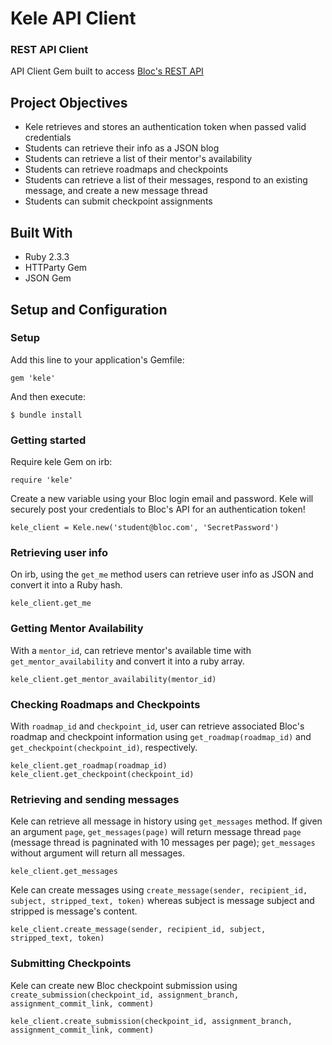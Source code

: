 # Kele API Client

### REST API Client

API Client Gem built to access [Bloc's REST API](http://docs.blocapi.apiary.io/#)

## Project Objectives

- Kele retrieves and stores an authentication token when passed valid credentials
- Students can retrieve their info as a JSON blog
- Students can retrieve a list of their mentor's availability
- Students can retrieve roadmaps and checkpoints
- Students can retrieve a list of their messages, respond to an existing message, and create a new message thread
- Students can submit checkpoint assignments

## Built With

- Ruby 2.3.3
- HTTParty Gem
- JSON Gem

## Setup and Configuration

### Setup

Add this line to your application's Gemfile:

`gem 'kele'`

And then execute:

`$ bundle install`

### Getting started

Require kele Gem on irb:

    require 'kele'

Create a new variable using your Bloc login email and password. Kele will securely post your credentials to Bloc's API for an authentication token!

    kele_client = Kele.new('student@bloc.com', 'SecretPassword')

### Retrieving user info

On irb, using the `get_me` method users can retrieve user info as JSON and convert it into a Ruby hash.

    kele_client.get_me

### Getting Mentor Availability

With a `mentor_id`, can retrieve mentor's available time with `get_mentor_availability` and convert it into a ruby array.

    kele_client.get_mentor_availability(mentor_id)


### Checking Roadmaps and Checkpoints

With `roadmap_id` and `checkpoint_id`, user can retrieve associated Bloc's roadmap and checkpoint information using `get_roadmap(roadmap_id)` and `get_checkpoint(checkpoint_id)`, respectively.

    kele_client.get_roadmap(roadmap_id)
    kele_client.get_checkpoint(checkpoint_id)


### Retrieving and sending messages

Kele can retrieve all message in history using `get_messages` method. If given an argument `page`, `get_messages(page)` will return message thread `page` (message thread is pagninated with 10 messages per page); `get_messages` without argument will return all messages.

    kele_client.get_messages

Kele can create messages using `create_message(sender, recipient_id,  subject, stripped_text, token)` whereas subject is message subject and stripped is message's content.

    kele_client.create_message(sender, recipient_id, subject, stripped_text, token)

### Submitting Checkpoints

Kele can create new Bloc checkpoint submission using `create_submission(checkpoint_id, assignment_branch, assignment_commit_link, comment)`

    kele_client.create_submission(checkpoint_id, assignment_branch, assignment_commit_link, comment)
